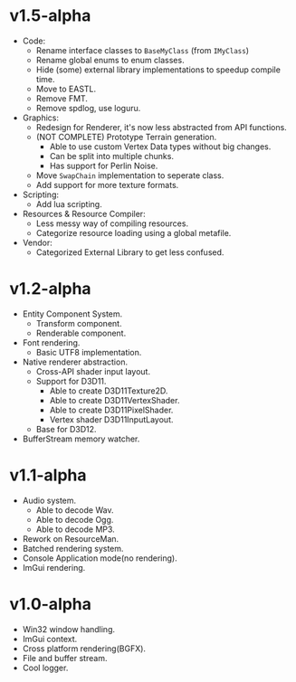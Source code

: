 # v1.5-alpha
- Code:
    - Rename interface classes to `BaseMyClass` (from `IMyClass`)
    - Rename global enums to enum classes.
    - Hide (some) external library implementations to speedup compile time.
    - Move to EASTL.
    - Remove FMT.
    - Remove spdlog, use loguru.
- Graphics:
    - Redesign for Renderer, it's now less abstracted from API functions.
    - (NOT COMPLETE) Prototype Terrain generation.
        - Able to use custom Vertex Data types without big changes.
        - Can be split into multiple chunks.
        - Has support for Perlin Noise.
    - Move `SwapChain` implementation to seperate class.
    - Add support for more texture formats.
- Scripting:
    - Add lua scripting.
- Resources & Resource Compiler:
    - Less messy way of compiling resources.
    - Categorize resource loading using a global metafile.
- Vendor:
    - Categorized External Library to get less confused.

# v1.2-alpha
- Entity Component System.
    - Transform component.
    - Renderable component.
- Font rendering.
    - Basic UTF8 implementation.
- Native renderer abstraction.
    - Cross-API shader input layout.
    - Support for D3D11.
        - Able to create D3D11Texture2D.
        - Able to create D3D11VertexShader.
        - Able to create D3D11PixelShader.
        - Vertex shader D3D11InputLayout.
    - Base for D3D12.
- BufferStream memory watcher.

# v1.1-alpha
- Audio system.
    - Able to decode Wav.
    - Able to decode Ogg.
    - Able to decode MP3.
- Rework on ResourceMan.
- Batched rendering system.
- Console Application mode(no rendering).
- ImGui rendering.

# v1.0-alpha
- Win32 window handling.
- ImGui context.
- Cross platform rendering(BGFX).
- File and buffer stream.
- Cool logger.